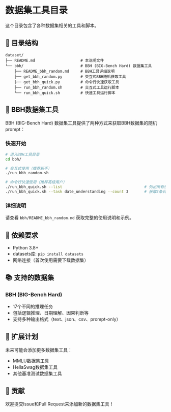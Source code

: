 # 数据集工具目录

这个目录包含了各种数据集相关的工具和脚本。

## 📁 目录结构

```
dataset/
├── README.md                    # 本说明文件
└── bbh/                         # BBH (BIG-Bench Hard) 数据集工具
    ├── README_bbh_random.md     # BBH工具详细说明
    ├── get_bbh_random.py        # 交互式BBH随机获取工具
    ├── get_bbh_quick.py         # 命令行快速获取工具
    ├── run_bbh_random.sh        # 交互式工具运行脚本
    └── run_bbh_quick.sh         # 快速工具运行脚本
```

## 🧠 BBH数据集工具

BBH (BIG-Bench Hard) 数据集工具提供了两种方式来获取BBH数据集的随机prompt：

### 快速开始

```bash
# 进入BBH工具目录
cd bbh/

# 交互式使用（推荐新手）
./run_bbh_random.sh

# 命令行快速使用（推荐高级用户）
./run_bbh_quick.sh --list                                    # 列出所有任务
./run_bbh_quick.sh --task date_understanding --count 3       # 获取3条日期理解任务
```

### 详细说明

请查看 `bbh/README_bbh_random.md` 获取完整的使用说明和示例。

## 🔧 依赖要求

- Python 3.8+
- datasets库: `pip install datasets`
- 网络连接（首次使用需要下载数据集）

## 📚 支持的数据集

### BBH (BIG-Bench Hard)
- 17个不同的推理任务
- 包括逻辑推理、日期理解、因果判断等
- 支持多种输出格式（text、json、csv、prompt-only）

## 🚀 扩展计划

未来可能会添加更多数据集工具：
- MMLU数据集工具
- HellaSwag数据集工具
- 其他基准测试数据集工具

## 🤝 贡献

欢迎提交Issue和Pull Request来添加新的数据集工具！
